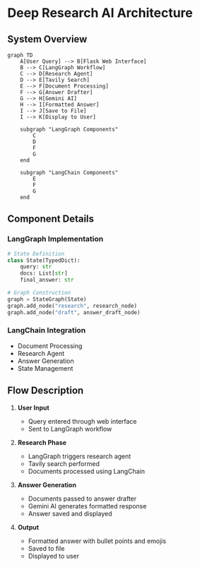 # Deep Research AI Architecture

## System Overview

```mermaid
graph TD
    A[User Query] --> B[Flask Web Interface]
    B --> C[LangGraph Workflow]
    C --> D[Research Agent]
    D --> E[Tavily Search]
    E --> F[Document Processing]
    F --> G[Answer Drafter]
    G --> H[Gemini AI]
    H --> I[Formatted Answer]
    I --> J[Save to File]
    I --> K[Display to User]

    subgraph "LangGraph Components"
        C
        D
        F
        G
    end

    subgraph "LangChain Components"
        E
        F
        G
    end
```

## Component Details

### LangGraph Implementation
```python
# State Definition
class State(TypedDict):
    query: str
    docs: List[str]
    final_answer: str

# Graph Construction
graph = StateGraph(State)
graph.add_node("research", research_node)
graph.add_node("draft", answer_draft_node)
```

### LangChain Integration
- Document Processing
- Research Agent
- Answer Generation
- State Management

## Flow Description

1. **User Input**
   - Query entered through web interface
   - Sent to LangGraph workflow

2. **Research Phase**
   - LangGraph triggers research agent
   - Tavily search performed
   - Documents processed using LangChain

3. **Answer Generation**
   - Documents passed to answer drafter
   - Gemini AI generates formatted response
   - Answer saved and displayed

4. **Output**
   - Formatted answer with bullet points and emojis
   - Saved to file
   - Displayed to user 